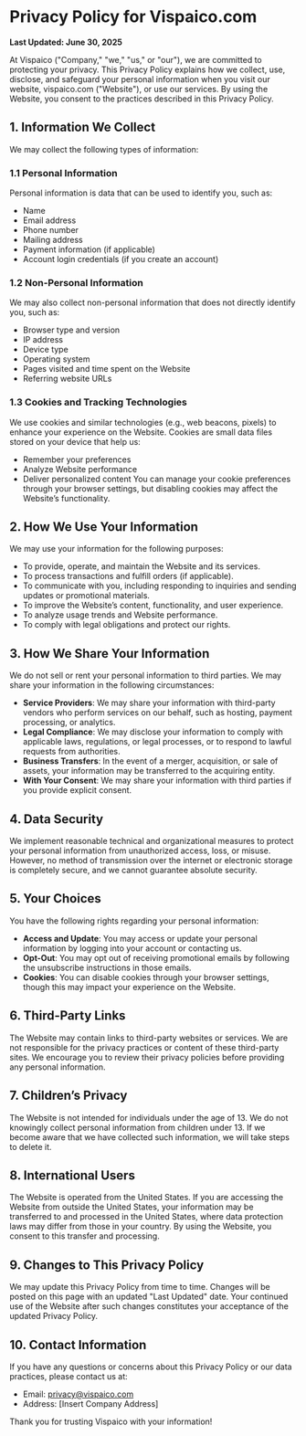 # Privacy Policy for Vispaico.com

**Last Updated: June 30, 2025**

At Vispaico ("Company," "we," "us," or "our"), we are committed to protecting your privacy. This Privacy Policy explains how we collect, use, disclose, and safeguard your personal information when you visit our website, vispaico.com ("Website"), or use our services. By using the Website, you consent to the practices described in this Privacy Policy.

## 1. Information We Collect

We may collect the following types of information:

### 1.1 Personal Information
Personal information is data that can be used to identify you, such as:
- Name
- Email address
- Phone number
- Mailing address
- Payment information (if applicable)
- Account login credentials (if you create an account)

### 1.2 Non-Personal Information
We may also collect non-personal information that does not directly identify you, such as:
- Browser type and version
- IP address
- Device type
- Operating system
- Pages visited and time spent on the Website
- Referring website URLs

### 1.3 Cookies and Tracking Technologies
We use cookies and similar technologies (e.g., web beacons, pixels) to enhance your experience on the Website. Cookies are small data files stored on your device that help us:
- Remember your preferences
- Analyze Website performance
- Deliver personalized content
You can manage your cookie preferences through your browser settings, but disabling cookies may affect the Website’s functionality.

## 2. How We Use Your Information

We may use your information for the following purposes:
- To provide, operate, and maintain the Website and its services.
- To process transactions and fulfill orders (if applicable).
- To communicate with you, including responding to inquiries and sending updates or promotional materials.
- To improve the Website’s content, functionality, and user experience.
- To analyze usage trends and Website performance.
- To comply with legal obligations and protect our rights.

## 3. How We Share Your Information

We do not sell or rent your personal information to third parties. We may share your information in the following circumstances:
- **Service Providers**: We may share your information with third-party vendors who perform services on our behalf, such as hosting, payment processing, or analytics.
- **Legal Compliance**: We may disclose your information to comply with applicable laws, regulations, or legal processes, or to respond to lawful requests from authorities.
- **Business Transfers**: In the event of a merger, acquisition, or sale of assets, your information may be transferred to the acquiring entity.
- **With Your Consent**: We may share your information with third parties if you provide explicit consent.

## 4. Data Security

We implement reasonable technical and organizational measures to protect your personal information from unauthorized access, loss, or misuse. However, no method of transmission over the internet or electronic storage is completely secure, and we cannot guarantee absolute security.

## 5. Your Choices

You have the following rights regarding your personal information:
- **Access and Update**: You may access or update your personal information by logging into your account or contacting us.
- **Opt-Out**: You may opt out of receiving promotional emails by following the unsubscribe instructions in those emails.
- **Cookies**: You can disable cookies through your browser settings, though this may impact your experience on the Website.

## 6. Third-Party Links

The Website may contain links to third-party websites or services. We are not responsible for the privacy practices or content of these third-party sites. We encourage you to review their privacy policies before providing any personal information.

## 7. Children’s Privacy

The Website is not intended for individuals under the age of 13. We do not knowingly collect personal information from children under 13. If we become aware that we have collected such information, we will take steps to delete it.

## 8. International Users

The Website is operated from the United States. If you are accessing the Website from outside the United States, your information may be transferred to and processed in the United States, where data protection laws may differ from those in your country. By using the Website, you consent to this transfer and processing.

## 9. Changes to This Privacy Policy

We may update this Privacy Policy from time to time. Changes will be posted on this page with an updated "Last Updated" date. Your continued use of the Website after such changes constitutes your acceptance of the updated Privacy Policy.

## 10. Contact Information

If you have any questions or concerns about this Privacy Policy or our data practices, please contact us at:
- Email: privacy@vispaico.com
- Address: [Insert Company Address]

Thank you for trusting Vispaico with your information!